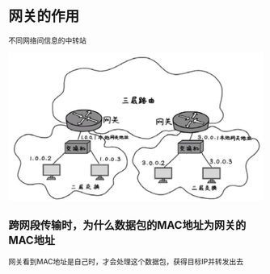 # 网关的作用

不同网络间信息的中转站

![](/assets/Figure-0149-146.jpg)

## 跨网段传输时，为什么数据包的MAC地址为网关的MAC地址

网关看到MAC地址是自己时，才会处理这个数据包，获得目标IP并转发出去

